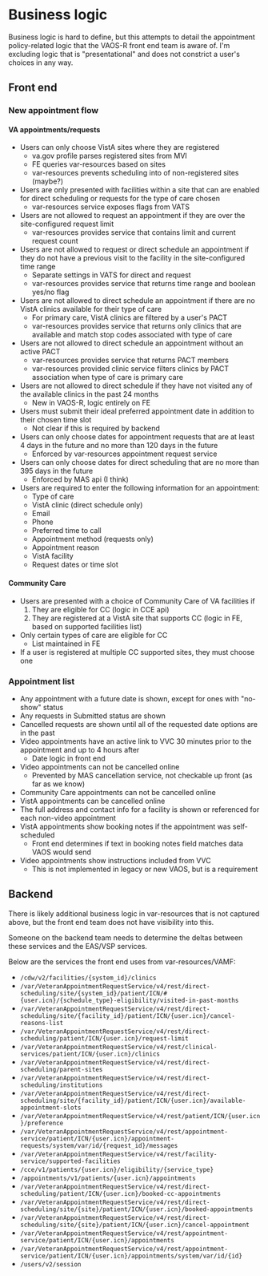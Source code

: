 # Business logic

Business logic is hard to define, but this attempts to detail the appointment policy-related logic that the VAOS-R front end team is aware of. I'm excluding logic that is "presentational" and does not constrict a user's choices in any way.

## Front end

### New appointment flow

#### VA appointments/requests

- Users can only choose VistA sites where they are registered
  - va.gov profile parses registered sites from MVI
  - FE queries var-resources based on sites
  - var-resources prevents scheduling into of non-registered sites (maybe?)
- Users are only presented with facilities within a site that can are enabled for direct scheduling or requests for the type of care chosen
  - var-resources service exposes flags from VATS
- Users are not allowed to request an appointment if they are over the site-configured request limit
  - var-resources provides service that contains limit and current request count
- Users are not allowed to request or direct schedule an appointment if they do not have a previous visit to the facility in the site-configured time range
  - Separate settings in VATS for direct and request
  - var-resources provides service that returns time range and boolean yes/no flag
- Users are not allowed to direct schedule an appointment if there are no VistA clinics available for their type of care
  - For primary care, VistA clinics are filtered by a user's PACT
  - var-resources provides service that returns only clinics that are available and match stop codes associated with type of care
- Users are not allowed to direct schedule an appointment without an active PACT
  - var-resources provides service that returns PACT members
  - var-resources provided clinic service filters clinics by PACT association when type of care is primary care
- Users are not allowed to direct schedule if they have not visited any of the available clinics in the past 24 months
  - New in VAOS-R, logic entirely on FE
- Users must submit their ideal preferred appointment date in addition to their chosen time slot
  - Not clear if this is required by backend
- Users can only choose dates for appointment requests that are at least 4 days in the future and no more than 120 days in the future
  - Enforced by var-resources appointment request service
- Users can only choose dates for direct scheduling that are no more than 395 days in the future
  - Enforced by MAS api (I think)
- Users are required to enter the following information for an appointment:
  - Type of care
  - VistA clinic (direct schedule only)
  - Email
  - Phone
  - Preferred time to call
  - Appointment method (requests only)
  - Appointment reason
  - VistA facility
  - Request dates or time slot

#### Community Care
- Users are presented with a choice of Community Care of VA facilities if
   1. They are eligible for CC (logic in CCE api)
   2. They are registered at a VistA site that supports CC (logic in FE, based on supported facilities list)
- Only certain types of care are eligible for CC 
  - List maintained in FE
- If a user is registered at multiple CC supported sites, they must choose one
  
### Appointment list

- Any appointment with a future date is shown, except for ones with "no-show" status
- Any requests in Submitted status are shown
- Cancelled requests are shown until all of the requested date options are in the past
- Video appointments have an active link to VVC 30 minutes prior to the appointment and up to 4 hours after
  - Date logic in front end
- Video appointments can not be cancelled online
  - Prevented by MAS cancellation service, not checkable up front (as far as we know)
- Community Care appointments can not be cancelled online
- VistA appointments can be cancelled online
- The full address and contact info for a facility is shown or referenced for each non-video appointment
- VistA appointments show booking notes if the appointment was self-scheduled
  - Front end determines if text in booking notes field matches data VAOS would send
- Video appointments show instructions included from VVC
  - This is not implemented in legacy or new VAOS, but is a requirement

## Backend

There is likely additional business logic in var-resources that is not captured above, but the front end team does not have visibility into this. 

Someone on the backend team needs to determine the deltas between these services and the EAS/VSP services.

Below are the services the front end uses from var-resources/VAMF:

- `/cdw/v2/facilities/{system_id}/clinics`
- `/var/VeteranAppointmentRequestService/v4/rest/direct-scheduling/site/{system_id}/patient/ICN/#{user.icn}/{schedule_type}-eligibility/visited-in-past-months`
- `/var/VeteranAppointmentRequestService/v4/rest/direct-scheduling/site/{facility_id}/patient/ICN/{user.icn}/cancel-reasons-list`
- `/var/VeteranAppointmentRequestService/v4/rest/direct-scheduling/patient/ICN/{user.icn}/request-limit`
- `/var/VeteranAppointmentRequestService/v4/rest/clinical-services/patient/ICN/{user.icn}/clinics`
- `/var/VeteranAppointmentRequestService/v4/rest/direct-scheduling/parent-sites`
- `/var/VeteranAppointmentRequestService/v4/rest/direct-scheduling/institutions`
- `/var/VeteranAppointmentRequestService/v4/rest/direct-scheduling/site/{facility_id}/patient/ICN/{user.icn}/available-appointment-slots`
- `/var/VeteranAppointmentRequestService/v4/rest/patient/ICN/{user.icn}/preference`
- `/var/VeteranAppointmentRequestService/v4/rest/appointment-service/patient/ICN/{user.icn}/appointment-requests/system/var/id/{request_id}/messages`
- `/var/VeteranAppointmentRequestService/v4/rest/facility-service/supported-facilities`
- `/cce/v1/patients/{user.icn}/eligibility/{service_type}`
- `/appointments/v1/patients/{user.icn}/appointments`
- `/var/VeteranAppointmentRequestService/v4/rest/direct-scheduling/patient/ICN/{user.icn}/booked-cc-appointments`
- `/var/VeteranAppointmentRequestService/v4/rest/direct-scheduling/site/{site}/patient/ICN/{user.icn}/booked-appointments`
- `/var/VeteranAppointmentRequestService/v4/rest/direct-scheduling/site/{site}/patient/ICN/{user.icn}/cancel-appointment`
- `/var/VeteranAppointmentRequestService/v4/rest/appointment-service/patient/ICN/{user.icn}/appointments`
- `/var/VeteranAppointmentRequestService/v4/rest/appointment-service/patient/ICN/{user.icn}/appointments/system/var/id/{id}`
- `/users/v2/session`
